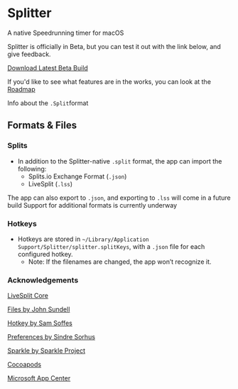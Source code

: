 # Splitter

A native Speedrunning timer for macOS

Splitter is officially in Beta, but you can test it out with the link below, and give feedback.

[Download Latest Beta Build](https://install.appcenter.ms/users/mjosephberk/apps/splittertest/distribution_groups/public%20beta)

If you'd like to see what features are in the works, you can look at the [Roadmap](https://github.com/MichaelJBerk/Splitter/wiki/Roadmap)

Info about the `.Split`format

## Formats & Files

### Splits
- In addition to the Splitter-native `.split` format, the app can import the following:
	- Splits.io Exchange Format (`.json`)
	- LiveSplit (`.lss`)
	

The app can also export to `.json`, and exporting to `.lss` will come in a future build 
Support for additional formats is currently underway 

### Hotkeys
- Hotkeys are stored in `~/Library/Application Support/Splitter/splitter.splitKeys`, with a `.json` file for each configured hotkey. 
	- Note: If the filenames are changed, the app won’t recognize it.  

### Acknowledgements
[LiveSplit Core](https://github.com/LiveSplit/livesplit-core)

[Files by John Sundell](https://github.com/JohnSundell/Files)

[Hotkey by Sam Soffes](https://github.com/soffes/HotKey)

[Preferences by Sindre Sorhus](https://github.com/sindresorhus/Preferences) 

[Sparkle by Sparkle Project](https://github.com/sparkle-project/Sparkle)

[Cocoapods](https://cocoapods.org)

[Microsoft App Center](https://appcenter.ms)
